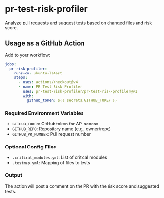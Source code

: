 # pr-test-risk-profiler
Analyze pull requests and suggest tests based on changed files and risk score.

## Usage as a GitHub Action

Add to your workflow:

```yaml
jobs:
  pr-risk-profiler:
    runs-on: ubuntu-latest
    steps:
      - uses: actions/checkout@v4
      - name: PR Test Risk Profiler
        uses: pr-test-risk-profiler/pr-test-risk-profiler@v1
        with:
          github_token: ${{ secrets.GITHUB_TOKEN }}
```

### Required Environment Variables
- `GITHUB_TOKEN`: GitHub token for API access
- `GITHUB_REPO`: Repository name (e.g., owner/repo)
- `GITHUB_PR_NUMBER`: Pull request number

### Optional Config Files
- `.critical_modules.yml`: List of critical modules
- `.testmap.yml`: Mapping of files to tests

### Output
The action will post a comment on the PR with the risk score and suggested tests.
